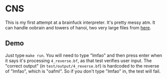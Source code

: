 # CNS
This is my first attempt at a brainfuck interpreter. It's pretty messy atm.
It can handle oobrain and towers of hanoi, two very large files from [here](https://github.com/fabianishere/brainfuck/tree/master/examples).

## Demo
Just type `make run`. You will need to type "lmfao" and then press enter when
it says it's processing `4_reverse.bf`, as that test verifies user input. The
"correct output" (in `test/output/4_reverse.bf`) is hardcoded to the reverse
of "lmfao", which is "oafml". So if you don't type "lmfao" in, the test will
fail. 

